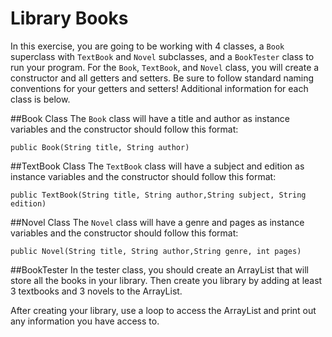 # Library Books
In this exercise, you are going to be working with 4 classes, a `Book` superclass with `TextBook` and `Novel` subclasses, and a `BookTester` class to run your program. For the `Book`, `TextBook`, and `Novel` class, you will create a constructor and all getters and setters. Be sure to follow standard naming conventions for your getters and setters! Additional information for each class is below.

##Book Class
The `Book` class will have a title and author as instance variables and the constructor should follow this format:
```
public Book(String title, String author)
```
##TextBook Class
The `TextBook` class will have a subject and edition as instance variables and the constructor should follow this format:
```
public TextBook(String title, String author,String subject, String edition)
```
##Novel Class
The `Novel` class will have a genre and pages as instance variables and the constructor should follow this format:
```
public Novel(String title, String author,String genre, int pages)
```
##BookTester
In the tester class, you should create an ArrayList that will store all the books in your library. Then create you library by adding at least 3 textbooks and 3 novels to the ArrayList.

After creating your library, use a loop to access the ArrayList and print out any information you have access to.
